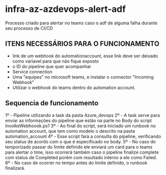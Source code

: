 # infra-az-azdevops-alert-adf
Processo criado para alertar no teams caso o adf de alguma falha durante seu processo de CI/CD


## ITENS NECESSÁRIOS PARA O FUNCIONAMENTO ####
- link de um webhook do automationaccount, esse link deve ser deixado como váriavel para que não fique exposto
- o ID do pipeline que quer acompanhar
- Service connection
- Uma "equipes" no microsoft teams, e instalar o connector "Incoming Webhook"
- Utilizar o webhook do teams dentro do automation account.

## Sequencia de funcionamento
1º - Pipeline utilizando a task da pasta Azure_devops
2º - A task serve para enviar as informações do pipeline que estão na parte no Body do script InvolkeWebhoook.ps1
3º - Ao final do script, será iniciado um runbook no automation account, que tem como modelo o descrito na pasta automation_account
4º - Esse script fará a consulta do pipeline, verificando seu status de acordo com o que é especificado no body.
5º - No caso do temporizado passar do limite definido ele enviará um card para o teams para alertar o time, isso ocorrerá também caso o pipeline finalize complete com status de Completed porém com resultado interno a ele como Failed.
6º - No caso de ocorrer no tempo antes do limite definido, o runbook finalizará.